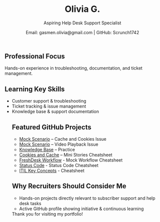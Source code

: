 
<html lang="en">
<head>
<meta charset="UTF-8">
<meta name="viewport" content="width=device-width, initial-scale=1.0">


</head>
<body>

<header>
    <h1>Olivia G.</h1>
    <p>Aspiring Help Desk Support Specialist</p>
    <p>Email: gasmen.olivia@gmail.com | GitHub: Scrunch1742</a></p>
</header>

<section>
    <h2>Professional Focus</h2>
    <p>Hands-on experience in troubleshooting, documentation, and ticket management. </p>
</section>

<section>
    <h2>Learning Key Skills</h2>
    <ul>
        <li>Customer support & troubleshooting</li>
        <li>Ticket tracking & issue management</li>
        <li>Knowledge base & support documentation</li>
   


<section>
    <h2>Featured GitHub Projects</h2>
    <ul>
        <li><a href="https://scrunch1742.github.io/HelpDeskTraining/mock-scenario.html" target="_blank">Mock Scenario</a> – Cache and Cookies Issue</li>
      <li><a href="https://scrunch1742.github.io/HelpDeskTraining/video-playback.html" target="_blank">Mock Scenario</a> – Video Playback Issue</li>
      <li><a href="https://scrunch1742.github.io/HelpDeskTraining/knowledge-base.html" target="_blank">Knowledge Base</a> – Practice</li>
      <li><a href="https://scrunch1742.github.io/HelpDeskTraining/cookies-caches-stories.html" target="_blank">Cookies and Cache</a> – Mini Stories Cheatsheet</li>
      <li><a href="https://scrunch1742.github.io/HelpDeskTraining/workflow-cheatsheet.html" target="_blank">FreshDesk Workflow</a> - Mock Workflow Cheatsheet</li> 
      <li><a href="https://scrunch1742.github.io/HelpDeskTraining/status-code.html" target="_blank">Status Code</a> - Status Code Cheatsheet</li> 
        <li><a href="https://scrunch1742.github.io/HelpDeskTraining/itilkeyconcepts.html" target="_blank">ITIL Key Concepts</a> - Cheatsheet</li> 

        
         
            


</section>
    <h2>Why Recruiters Should Consider Me</h2>
    <ul>
        <li>Hands-on projects directly relevant to subscriber support and help desk tasks</li>
        <li>Active GitHub profile showing initiative & continuous learning</li>
    </ul>

<footer>
    Thank you for visiting my portfolio!
</footer>

</body>
</html>

